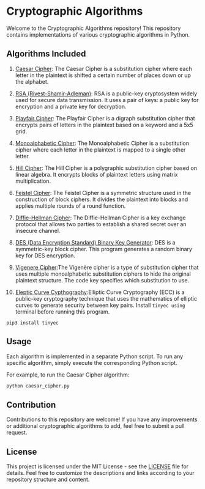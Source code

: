 # Cryptographic Algorithms

Welcome to the Cryptographic Algorithms repository! This repository contains implementations of various cryptographic algorithms in Python.

## Algorithms Included

1. [Caesar Cipher](caesarcipher.py): The Caesar Cipher is a substitution cipher where each letter in the plaintext is shifted a certain number of places down or up the alphabet.

2. [RSA (Rivest-Shamir-Adleman)](RSA.py): RSA is a public-key cryptosystem widely used for secure data transmission. It uses a pair of keys: a public key for encryption and a private key for decryption.

3. [Playfair Cipher](playfair_cipher.py): The Playfair Cipher is a digraph substitution cipher that encrypts pairs of letters in the plaintext based on a keyword and a 5x5 grid.

4. [Monoalphabetic Cipher](monoalphabetic_cipher.py): The Monoalphabetic Cipher is a substitution cipher where each letter in the plaintext is mapped to a single other letter.

5. [Hill Cipher](hill_cipher.py): The Hill Cipher is a polygraphic substitution cipher based on linear algebra. It encrypts blocks of plaintext letters using matrix multiplication.

6. [Feistel Cipher](feistel_cipher.py): The Feistel Cipher is a symmetric structure used in the construction of block ciphers. It divides the plaintext into blocks and applies multiple rounds of a round function.

7. [Diffie-Hellman Cipher](diffie_hellman.py): The Diffie-Hellman Cipher is a key exchange protocol that allows two parties to establish a shared secret over an insecure channel.

8. [DES (Data Encryption Standard) Binary Key Generator](DES_key_generation.py): DES is a symmetric-key block cipher. This program generates a random binary key for DES encryption.

9. [Vigenere Cipher](vigenere.py):The Vigenère cipher is a type of substitution cipher that uses multiple monoalphabetic substitution ciphers to hide the original plaintext structure. The code key specifies which substitution to use.

10. [Eleptic Curve Cypthography](eleptic_curve_cryptography.py):Elliptic Curve Cryptography (ECC) is a public-key cryptography technique that uses the mathematics of elliptic curves to generate security between key pairs.
Install `tinyec using` terminal before running this program.  
```
pip3 install tinyec
```


## Usage

Each algorithm is implemented in a separate Python script. To run any specific algorithm, simply execute the corresponding Python script.

For example, to run the Caesar Cipher algorithm:

```bash
python caesar_cipher.py
```

## Contribution

Contributions to this repository are welcome! If you have any improvements or additional cryptographic algorithms to add, feel free to submit a pull request.

## License

This project is licensed under the MIT License - see the [LICENSE](LICENSE) file for details.
Feel free to customize the descriptions and links according to your repository structure and content.
